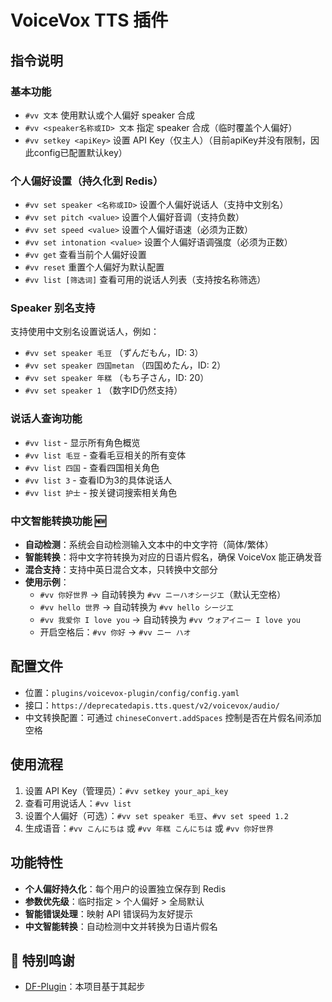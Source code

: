 # VoiceVox TTS 插件

## 指令说明

### 基本功能
- `#vv 文本` 使用默认或个人偏好 speaker 合成
- `#vv <speaker名称或ID> 文本` 指定 speaker 合成（临时覆盖个人偏好）
- `#vv setkey <apiKey>` 设置 API Key（仅主人）（目前apiKey并没有限制，因此config已配置默认key）

### 个人偏好设置（持久化到 Redis）
- `#vv set speaker <名称或ID>` 设置个人偏好说话人（支持中文别名）
- `#vv set pitch <value>` 设置个人偏好音调（支持负数）
- `#vv set speed <value>` 设置个人偏好语速（必须为正数）
- `#vv set intonation <value>` 设置个人偏好语调强度（必须为正数）
- `#vv get` 查看当前个人偏好设置
- `#vv reset` 重置个人偏好为默认配置
- `#vv list [筛选词]` 查看可用的说话人列表（支持按名称筛选）

### Speaker 别名支持
支持使用中文别名设置说话人，例如：
- `#vv set speaker 毛豆` （ずんだもん，ID: 3）
- `#vv set speaker 四国metan` （四国めたん，ID: 2）
- `#vv set speaker 年糕` （もち子さん，ID: 20）
- `#vv set speaker 1` （数字ID仍然支持）

### 说话人查询功能
- `#vv list` - 显示所有角色概览
- `#vv list 毛豆` - 查看毛豆相关的所有变体
- `#vv list 四国` - 查看四国相关角色
- `#vv list 3` - 查看ID为3的具体说话人
- `#vv list 护士` - 按关键词搜索相关角色

### 中文智能转换功能 🆕
- **自动检测**：系统会自动检测输入文本中的中文字符（简体/繁体）
- **智能转换**：将中文字符转换为对应的日语片假名，确保 VoiceVox 能正确发音
- **混合支持**：支持中英日混合文本，只转换中文部分
- **使用示例**：
  - `#vv 你好世界` → 自动转换为 `#vv ニーハオシージエ`（默认无空格）
  - `#vv hello 世界` → 自动转换为 `#vv hello シージエ`
  - `#vv 我爱你 I love you` → 自动转换为 `#vv ウォアイニー I love you`
  - 开启空格后：`#vv 你好` → `#vv ニー ハオ`

## 配置文件
- 位置：`plugins/voicevox-plugin/config/config.yaml`
- 接口：`https://deprecatedapis.tts.quest/v2/voicevox/audio/`
- 中文转换配置：可通过 `chineseConvert.addSpaces` 控制是否在片假名间添加空格

## 使用流程
1. 设置 API Key（管理员）：`#vv setkey your_api_key`
2. 查看可用说话人：`#vv list`
3. 设置个人偏好（可选）：`#vv set speaker 毛豆`、`#vv set speed 1.2`
4. 生成语音：`#vv こんにちは` 或 `#vv 年糕 こんにちは` 或 `#vv 你好世界`

## 功能特性
- **个人偏好持久化**：每个用户的设置独立保存到 Redis
- **参数优先级**：临时指定 > 个人偏好 > 全局默认
- **智能错误处理**：映射 API 错误码为友好提示
- **中文智能转换**：自动检测中文并转换为日语片假名

## 🎁 特别鸣谢

- [DF-Plugin](https://github.com/DenFengLai/DF-Plugin)：本项目基于其起步